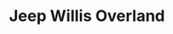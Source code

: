 ---
layout: vehicle
title:  Jeep Willis Overland

make: Jeep
type: Willis Overland
year: 1941
ccm: 2200
ps: 80
owner:
  name: Hannes Oberladstätter
  gender: m
images:
  - url: /img/jeep-willis-overland.jpg
  - url: /img/jeep-willis-overland-schalter.jpg
---